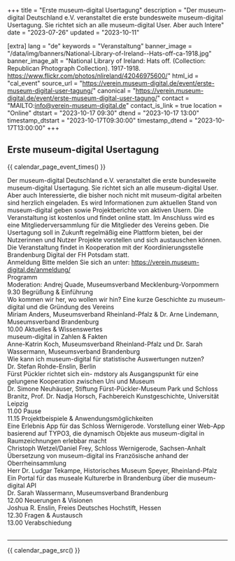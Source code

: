 +++
title = "Erste museum-digital Usertagung"
description = "Der museum-digital Deutschland e.V. veranstaltet die erste bundesweite museum-digital Usertagung. Sie richtet sich an alle museum-digital User. Aber auch Intere"
date = "2023-07-26"
updated = "2023-10-11"

[extra]
lang = "de"
keywords = "Veranstaltung"
banner_image = "/data/img/banners/National-Library-of-Ireland--Hats-off-ca-1918.jpg"
banner_image_alt = "National Library of Ireland:  Hats off. (Collection: Republican Photograph Collection). 1917-1918. https://www.flickr.com/photos/nlireland/42046975600/"
html_id = "cal_event"
source_url = "https://verein.museum-digital.de/event/erste-museum-digital-user-tagung/"
canonical = "https://verein.museum-digital.de/event/erste-museum-digital-user-tagung/"
contact = "MAILTO:info@verein-museum-digital.de"
contact_is_link = true
location = "Online"
dtstart = "2023-10-17 09:30"
dtend = "2023-10-17 13:00"
timestamp_dtstart = "2023-10-17T09:30:00"
timestamp_dtend = "2023-10-17T13:00:00"
+++

## Erste museum-digital Usertagung

{{ calendar_page_event_times() }}

Der museum-digital Deutschland e.V. veranstaltet die erste bundesweite museum-digital Usertagung. Sie richtet sich an alle museum-digital User. Aber auch Interessierte, die bisher noch nicht mit museum-digital arbeiten sind herzlich eingeladen. Es wird Informationen zum aktuellen Stand von museum-digital geben sowie Projektberichte von aktiven Usern. Die Veranstaltung ist kostenlos und findet online statt. Im Anschluss wird es eine Mitgliederversammlung für die Mitglieder des Vereins geben. Die Usertagung soll in Zukunft regelmäßig eine Plattform bieten, bei der Nutzerinnen und Nutzer Projekte vorstellen und sich austauschen können. <br />
Die Veranstaltung findet in Kooperation mit der Koordinierungsstelle Brandenburg Digital der FH Potsdam statt. <br />
Anmeldung Bitte melden Sie sich an unter: https://verein.museum-digital.de/anmeldung/ <br />
Programm<br />
Moderation: Andrej Quade, Museumsverband Mecklenburg-Vorpommern <br />
9.30 Begrüßung & Einführung <br />
Wo kommen wir her, wo wollen wir hin? Eine kurze Geschichte zu museum-digital und die Gründung des Vereins<br />
Miriam Anders, Museumsverband Rheinland-Pfalz & Dr. Arne Lindemann, Museumsverband Brandenburg <br />
10.00 Aktuelles & Wissenswertes <br />
museum-digital in Zahlen & Fakten<br />
Anne-Katrin Koch, Museumsverband Rheinland-Pfalz und Dr. Sarah Wassermann, Museumsverband Brandenburg <br />
Wie kann ich museum-digital für statistische Auswertungen nutzen?<br />
Dr. Stefan Rohde-Enslin, Berlin <br />
Fürst Pückler richtet sich ein- mdstory als Ausgangspunkt für eine gelungene Kooperation zwischen Uni und Museum<br />
Dr. Simone Neuhäuser, Stiftung Fürst-Pückler-Museum Park und Schloss Branitz, Prof. Dr. Nadja Horsch, Fachbereich Kunstgeschichte, Universität Leipzig <br />
11.00 Pause <br />
11.15 Projektbeispiele & Anwendungsmöglichkeiten  <br />
Eine Erlebnis App für das Schloss Wernigerode. Vorstellung einer Web-App basierend auf TYPO3, die dynamisch Objekte aus museum-digital in Raumzeichnungen erlebbar macht<br />
Christoph Wetzel/Daniel Frey, Schloss Wernigerode, Sachsen-Anhalt <br />
Übersetzung von museum-digital ins Französische anhand der Oberrheinsammlung<br />
Herr Dr. Ludgar Tekampe, Historisches Museum Speyer, Rheinland-Pfalz <br />
Ein Portal für das museale Kulturerbe in Brandenburg über die museum-digital API<br />
Dr. Sarah Wassermann, Museumsverband Brandenburg <br />
12.00 Neuerungen & Visionen<br />
Joshua R. Enslin, Freies Deutsches Hochstift, Hessen <br />
12.30 Fragen & Austausch <br />
13.00 Verabschiedung <br />
 <br />


----

{{ calendar_page_src() }}